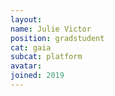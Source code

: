 ```yaml
---
layout:
name: Julie Victor
position: gradstudent
cat: gaia
subcat: platform
avatar:
joined: 2019
---
```


